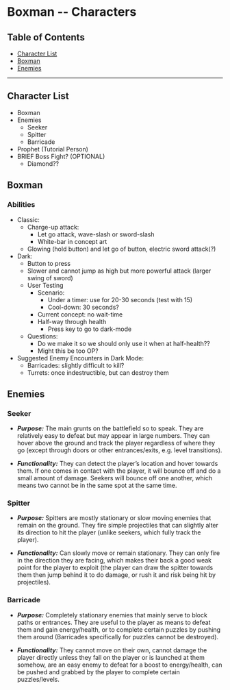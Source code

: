 <h1 style="align: center"> Boxman -- Characters</h1>

## Table of Contents
- [Character List](#character-list)
- [Boxman](#Boxman)
- [Enemies](#enemies)

<hr>

## Character List
- Boxman
- Enemies
    - Seeker
    - Spitter
    - Barricade
- Prophet (Tutorial Person)
- BRIEF Boss Fight? (OPTIONAL)
    - Diamond??


## Boxman

### Abilities
- Classic:
    - Charge-up attack:
        - Let go attack, wave-slash or sword-slash
        - White-bar in concept art
    - Glowing (hold button) and let go of button, electric sword attack(?)
- Dark:
    - Button to press
    - Slower and cannot jump as high but more powerful attack (larger swing of sword)
    - User Testing
        - Scenario:
            - Under a timer: use for 20-30 seconds (test with 15)
            - Cool-down: 30 seconds?
        - Current concept: no wait-time
        - Half-way through health
            - Press key to go to dark-mode
    - Questions:
        - Do we make it so we should only use it when at half-health??
        - Might this be too OP?
- Suggested Enemy Encounters in Dark Mode:
    - Barricades: slightly difficult to kill?
    - Turrets: once indestructible, but can destroy them

## Enemies
### Seeker
- **_Purpose:_** The main grunts on the battlefield so to speak. They are relatively easy to defeat but may appear in large numbers. They can hover above the ground and track the player regardless of where they go (except through doors or other entrances/exits, e.g. level transitions). 

- **_Functionality:_** They can detect the player’s location and hover towards them. If one comes in contact with the player, it will bounce off and do a small amount of damage. Seekers will bounce off one another, which means two cannot be in the same spot at the same time. 

### Spitter
- **_Purpose:_** Spitters are mostly stationary or slow moving enemies that remain on the ground. They fire simple projectiles that can slightly alter its direction to hit the player (unlike seekers, which fully track the player). 

- **_Functionality:_** Can slowly move or remain stationary. They can only fire in the direction they are facing, which makes their back a good weak point for the player to exploit (the player can draw the spitter towards them then jump behind it to do damage, or rush it and risk being hit by projectiles).

### Barricade
- **_Purpose:_** Completely stationary enemies that mainly serve to block paths or entrances. They are useful to the player as means to defeat them and gain energy/health, or to complete certain puzzles by pushing them around (Barricades specifically for puzzles cannot be destroyed). 

- **_Functionality:_** They cannot move on their own, cannot damage the player directly unless they fall on the player or is launched at them somehow, are an easy enemy to defeat for a boost to energy/health, can be pushed and grabbed by the player to complete certain puzzles/levels.
